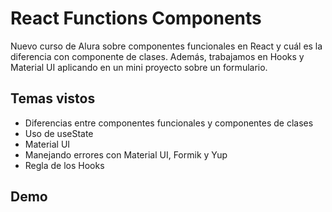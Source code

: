 # React Functions Components

Nuevo curso de Alura sobre componentes funcionales en React y cuál es la diferencia con componente de clases. Además, trabajamos en Hooks y Material UI aplicando en un mini proyecto sobre un formulario.

## Temas vistos

- Diferencias entre componentes funcionales y componentes de clases
- Uso de useState
- Material UI
- Manejando errores con Material UI, Formik y Yup
- Regla de los Hooks

## Demo
